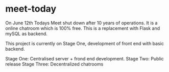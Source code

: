 # meet-today
On June 12th Todays Meet shut down after 10 years of operations. It is a online chatroom which is 100% free. This is a replacement with Flask and mySQL as backend.

This project is currently on Stage One, development of front end with basic backend. 

Stage One: Centralised server + frond end development.
Stage Two: Public release
Stage Three: Decentralized chatrooms
